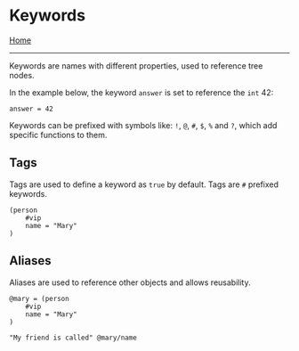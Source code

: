 # Keywords

[Home](../README.md)

---

Keywords are names with different properties, used to reference tree nodes.

In the example below, the keyword `answer` is set to reference the `int` 42:

```
answer = 42
```

Keywords can be prefixed with symbols like: `!`, `@`, `#`, `$`, `%` and `?`, which add specific functions to them.


## Tags

Tags are used to define a keyword as `true` by default. Tags are `#` prefixed keywords.

```
(person
    #vip
    name = "Mary"
)
```


## Aliases

Aliases are used to reference other objects and allows reusability.

```
@mary = (person
    #vip
    name = "Mary"
)

"My friend is called" @mary/name
```
